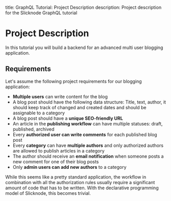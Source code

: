 title: GraphQL Tutorial: Project Description
description: Project description for the Slicknode GraphQL tutorial

# Project Description

In this tutorial you will build a backend for an advanced multi user blogging application. 

## Requirements

Let's assume the following project requirements for our blogging application:

-   **Multiple users** can write content for the blog
-   A blog post should have the following data structure: Title, text, author, it should keep track of changed and created
    dates and should be assignable to a category
-   A blog post should have a **unique SEO-friendly URL**
-   An article in the **publishing workflow** can have multiple statuses: draft, published, archived
-   Every **authorized user can write comments** for each published blog post
-   Every **category** can have **multiple authors** and only authorized authors are allowed
    to publish articles in a category
-   The author should receive an **email notification** when someone posts a new comment for one of
    their blog posts
-   Only **admin users can add new authors** to a category

While this seems like a pretty standard application, the workflow in combination with all the
authorization rules usually require a significant amount of code that has to be written. 
With the declarative programming model of Slicknode, this becomes trivial. 
